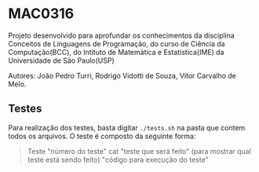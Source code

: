 # MAC0316

Projeto desenvolvido para aprofundar os conhecimentos da disciplina Conceitos de Linguagens de Programação, do curso de Ciência da Computação(BCC), do Intituto de Matemática e Estatística(IME) da Universidade de São Paulo(USP)

Autores: João Pedro Turri, Rodrigo Vidotti de Souza, Vitor Carvalho de Melo.

## Testes

Para realização dos testes, basta digitar `./tests.sh` na pasta que contem todos os arquivos.
O teste é composto da seguinte forma:

>Teste "número do teste"
cat "teste que será feito" (para mostrar qual teste está sendo feito)
"código para execução do teste"
